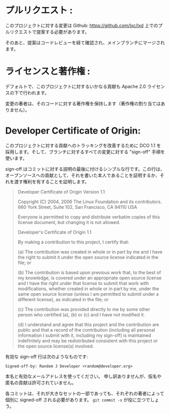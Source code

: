 # プルリクエスト <!-- Pull requests -->:

<!--
Changes to this project should be proposed as pull requests on Github
at: <https://github.com/lxc/lxd>
-->
このプロジェクトに対する変更は Github: <https://github.com/lxc/lxd> 上でのプルリクエストで提案する必要があります。

<!--
Proposed changes will then go through code review there and once acked,
be merged in the main branch.
-->
そのあと、提案はコードレビューを経て確認され、メインブランチにマージされます。

# ライセンスと著作権 <!-- License and copyright -->:

<!--
By default, any contribution to this project is made under the Apache
2.0 license.
-->
デフォルトで、このプロジェクトに対するいかなる貢献も Apache 2.0 ライセンスの下で行われます。

<!--
The author of a change remains the copyright holder of their code
(no copyright assignment).
-->
変更の著者は、そのコードに対する著作権を保持します（著作権の割り当てはありません）。

# Developer Certificate of Origin:

<!--
To improve tracking of contributions to this project we use the DCO 1.1
and use a "sign-off" procedure for all changes going into the branch.
-->
このプロジェクトに対する貢献へのトラッキングを改善するために DCO 1.1 を採用します。そして、ブランチに対するすべての変更に対する "sign-off" 手順を使います。

<!--
The sign-off is a simple line at the end of the explanation for the
commit which certifies that you wrote it or otherwise have the right
to pass it on as an open-source contribution.
-->
sign-off はコミットに対する説明の最後に付けるシンプルな行です。この行は、オープンソースへの貢献として、それを書いた本人であることを証明するか、それを渡す権利を有することを証明します。

> Developer Certificate of Origin
> Version 1.1
>
> Copyright (C) 2004, 2006 The Linux Foundation and its contributors.
> 660 York Street, Suite 102,
> San Francisco, CA 94110 USA
>
> Everyone is permitted to copy and distribute verbatim copies of this
> license document, but changing it is not allowed.
>
> Developer's Certificate of Origin 1.1
>
> By making a contribution to this project, I certify that:
>
> (a) The contribution was created in whole or in part by me and I
>     have the right to submit it under the open source license
>     indicated in the file; or
>
> (b) The contribution is based upon previous work that, to the best
>     of my knowledge, is covered under an appropriate open source
>     license and I have the right under that license to submit that
>     work with modifications, whether created in whole or in part
>     by me, under the same open source license (unless I am
>     permitted to submit under a different license), as indicated
>     in the file; or
>
> (c) The contribution was provided directly to me by some other
>     person who certified (a), (b) or (c) and I have not modified
>     it.
>
> (d) I understand and agree that this project and the contribution
>     are public and that a record of the contribution (including all
>     personal information I submit with it, including my sign-off) is
>     maintained indefinitely and may be redistributed consistent with
>     this project or the open source license(s) involved.

<!--
An example of a valid sign-off line is:
-->
有効な sign-off 行は次のようなものです:

```
Signed-off-by: Random J Developer <random@developer.org>
```

<!--
Use your real name and a valid e-mail address.
Sorry, no pseudonyms or anonymous contributions are allowed.
-->
本名と有効なメールアドレスを使ってください。
申し訳ありませんが、仮名や匿名の貢献は許可されていません。

<!--
We also require each commit be individually signed-off by their author,
even when part of a larger set. You may find `git commit -s` useful.
-->
各コミットは、それが大きなセットの一部であっても、それぞれの著者によって個別に signed-off される必要があります。
`git commit -s` が役に立つでしょう。

